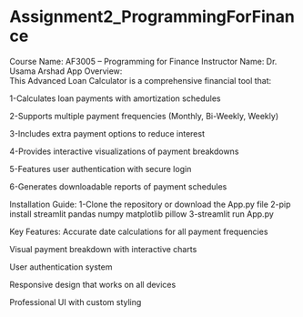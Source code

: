 # Assignment2_ProgrammingForFinance
Course Name: AF3005 – Programming for Finance
Instructor Name: Dr. Usama Arshad
App Overview:  
This Advanced Loan Calculator is a comprehensive financial tool that:

1-Calculates loan payments with amortization schedules

2-Supports multiple payment frequencies (Monthly, Bi-Weekly, Weekly)

3-Includes extra payment options to reduce interest

4-Provides interactive visualizations of payment breakdowns

5-Features user authentication with secure login

6-Generates downloadable reports of payment schedules

Installation Guide:
1-Clone the repository or download the App.py file
2-pip install streamlit pandas numpy matplotlib pillow
3-streamlit run App.py

Key Features:
Accurate date calculations for all payment frequencies

Visual payment breakdown with interactive charts

User authentication system

Responsive design that works on all devices

Professional UI with custom styling
